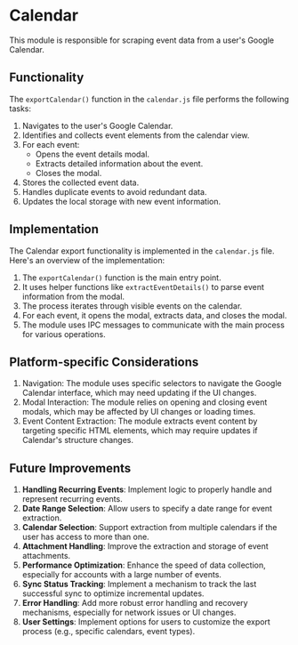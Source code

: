 # Calendar

This module is responsible for scraping event data from a user's Google Calendar.

## Functionality

The `exportCalendar()` function in the `calendar.js` file performs the following tasks:

1. Navigates to the user's Google Calendar.
2. Identifies and collects event elements from the calendar view.
3. For each event:
   - Opens the event details modal.
   - Extracts detailed information about the event.
   - Closes the modal.
4. Stores the collected event data.
5. Handles duplicate events to avoid redundant data.
6. Updates the local storage with new event information.

## Implementation

The Calendar export functionality is implemented in the `calendar.js` file. Here's an overview of the implementation:

1. The `exportCalendar()` function is the main entry point.
2. It uses helper functions like `extractEventDetails()` to parse event information from the modal.
3. The process iterates through visible events on the calendar.
4. For each event, it opens the modal, extracts data, and closes the modal.
5. The module uses IPC messages to communicate with the main process for various operations.

## Platform-specific Considerations

1. Navigation: The module uses specific selectors to navigate the Google Calendar interface, which may need updating if the UI changes.
2. Modal Interaction: The module relies on opening and closing event modals, which may be affected by UI changes or loading times.
3. Event Content Extraction: The module extracts event content by targeting specific HTML elements, which may require updates if Calendar's structure changes.

## Future Improvements

1. **Handling Recurring Events**: Implement logic to properly handle and represent recurring events.
2. **Date Range Selection**: Allow users to specify a date range for event extraction.
3. **Calendar Selection**: Support extraction from multiple calendars if the user has access to more than one.
4. **Attachment Handling**: Improve the extraction and storage of event attachments.
5. **Performance Optimization**: Enhance the speed of data collection, especially for accounts with a large number of events.
6. **Sync Status Tracking**: Implement a mechanism to track the last successful sync to optimize incremental updates.
7. **Error Handling**: Add more robust error handling and recovery mechanisms, especially for network issues or UI changes.
8. **User Settings**: Implement options for users to customize the export process (e.g., specific calendars, event types).
